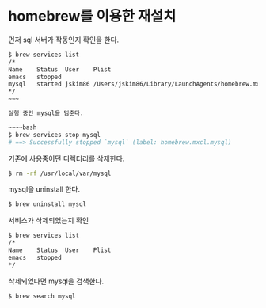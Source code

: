 # homebrew를 이용한 재설치

먼저 sql 서버가 작동인지 확인을 한다.

~~~~bash
$ brew services list
/*
Name    Status  User    Plist
emacs   stopped         
mysql   started jskim86 /Users/jskim86/Library/LaunchAgents/homebrew.mxcl.mysql.plist
*/
~~~

실행 중인 mysql을 멈춘다. 

~~~~bash
$ brew services stop mysql
# ==> Successfully stopped `mysql` (label: homebrew.mxcl.mysql)
~~~~

기존에 사용중이던 디렉터리를 삭제한다. 

~~~~bash
$ rm -rf /usr/local/var/mysql
~~~~

mysql을 uninstall 한다. 

~~~~bash
$ brew uninstall mysql
~~~~

서비스가 삭제되었는지 확인 

~~~bash
$ brew services list
/*
Name    Status  User    Plist
emacs   stopped         
*/
~~~

삭제되었다면  mysql을 검색한다. 

~~~bash
$ brew search mysql
~~~

